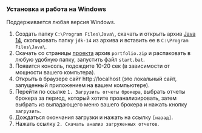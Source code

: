### Установка и работа на Windows

Поддерживается любая версия Windows.
1. Создать папку `C:\Program Files\Java\`, скачать и открыть архив
   [Java 14](https://download.java.net/java/GA/jdk14/076bab302c7b4508975440c56f6cc26a/36/GPL/openjdk-14_windows-x64_bin.zip),
   скопировать папку `jdk-14` из архива и вставить ее в `C:\Program Files\Java\`.
1. Скачать со страницы [проекта](https://github.com/vananiev/portfolio/releases/latest)
   архив `portfolio.zip` и распаковать в любую удобную папку, запустить файл `start.bat`.
1. Появится консоль, подождите 10-20 сек (в зависимости от мощности вашего компьтера).
1. Открыть в  браузере сайт http://localhost (это локальный сайт, запущенный приложением на вашем компьютере).
1. Перейти по ссылке `1. Загрузить отчеты брокера`, выбрать отчеты брокера за период, который хотите проанализировать,
   затем выбрать из выпадающего меню вашего брокера и нажать кнопку `загрузить`.
1. Дождаться окончания загрузки и нажать на ссылку `[назад]`.
1. Нажать ссылку `2. Скачать анализ загруженных отчетов`.